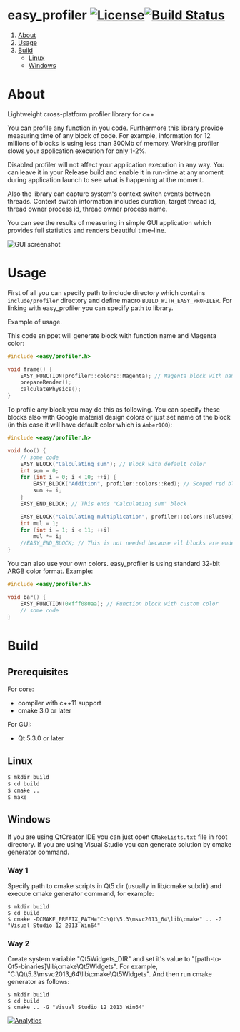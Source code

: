 # easy_profiler [![License](https://img.shields.io/badge/license-GPL3-blue.svg)](https://github.com/yse/easy_profiler/blob/develop/COPYING)[![Build Status](https://travis-ci.org/yse/easy_profiler.svg?branch=develop)](https://travis-ci.org/yse/easy_profiler)

1. [About](#about)
2. [Usage](#usage)
3. [Build](#build)
    - [Linux](#linux)
    - [Windows](#windows)

# About
Lightweight cross-platform profiler library for c++

You can profile any function in you code. Furthermore this library provide measuring time of any block of code.
For example, information for 12 millions of blocks is using less than 300Mb of memory.
Working profiler slows your application execution for only 1-2%.

Disabled profiler will not affect your application execution in any way. You can leave it in your Release build
and enable it in run-time at any moment during application launch to see what is happening at the moment.

Also the library can capture system's context switch events between threads. Context switch information includes
duration, target thread id, thread owner process id, thread owner process name.

You can see the results of measuring in simple GUI application which provides full statistics and renders beautiful time-line.

![GUI screenshot](https://cloud.githubusercontent.com/assets/10530007/20060202/0eb687de-a50b-11e6-8075-5adb951943db.png)

# Usage

First of all you can specify path to include directory which contains `include/profiler` directory and define macro `BUILD_WITH_EASY_PROFILER`.
For linking with easy_profiler you can specify path to library.

Example of usage.

This code snippet will generate block with function name and Magenta color:
```cpp
#include <easy/profiler.h>

void frame() {
    EASY_FUNCTION(profiler::colors::Magenta); // Magenta block with name "frame"
    prepareRender();
    calculatePhysics();
}
```

To profile any block you may do this as following.
You can specify these blocks also with Google material design colors or just set name of the block
(in this case it will have default color which is `Amber100`):
```cpp
#include <easy/profiler.h>

void foo() {
    // some code
    EASY_BLOCK("Calculating sum"); // Block with default color
    int sum = 0;
    for (int i = 0; i < 10; ++i) {
        EASY_BLOCK("Addition", profiler::colors::Red); // Scoped red block (no EASY_END_BLOCK needed)
        sum += i;
    }
    EASY_END_BLOCK; // This ends "Calculating sum" block

    EASY_BLOCK("Calculating multiplication", profiler::colors::Blue500); // Blue block
    int mul = 1;
    for (int i = 1; i < 11; ++i)
        mul *= i;
    //EASY_END_BLOCK; // This is not needed because all blocks are ended on destructor when closing braces met
}
```

You can also use your own colors. easy_profiler is using standard 32-bit ARGB color format.
Example:
```cpp
#include <easy/profiler.h>

void bar() {
    EASY_FUNCTION(0xfff080aa); // Function block with custom color
    // some code
}
```

# Build

## Prerequisites

For core:
* compiler with c++11 support
* cmake 3.0 or later

For GUI:
* Qt 5.3.0 or later

## Linux

```bash
$ mkdir build
$ cd build
$ cmake ..
$ make
```

## Windows

If you are using QtCreator IDE you can just open `CMakeLists.txt` file in root directory.
If you are using Visual Studio you can generate solution by cmake generator command.

### Way 1
Specify path to cmake scripts in Qt5 dir (usually in lib/cmake subdir) and execute cmake generator command,
for example:
```batch
$ mkdir build
$ cd build
$ cmake -DCMAKE_PREFIX_PATH="C:\Qt\5.3\msvc2013_64\lib\cmake" .. -G "Visual Studio 12 2013 Win64"
```

### Way 2
Create system variable "Qt5Widgets_DIR" and set it's value to "[path-to-Qt5-binaries]\lib\cmake\Qt5Widgets".
For example, "C:\Qt\5.3\msvc2013_64\lib\cmake\Qt5Widgets".
And then run cmake generator as follows:
```batch
$ mkdir build
$ cd build
$ cmake .. -G "Visual Studio 12 2013 Win64"
```



[![Analytics](https://ga-beacon.appspot.com/UA-82899176-1/easy_profiler/readme)](https://github.com/yse/easy_profiler)
